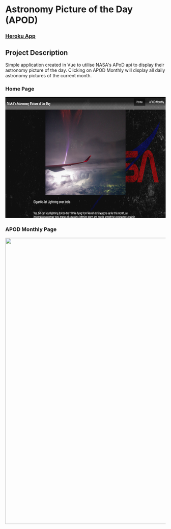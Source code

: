 # Astronomy Picture of the Day (APOD) 

### [Heroku App](https://apod-vjt.herokuapp.com/#/)

## Project Description

Simple application created in Vue to utilise NASA's APoD api to display their astronomy picture of the day. Clicking on APOD Monthly will display all daily astronomy pictures of the current month. 


### Home Page
<img src="https://github.com/vjt960/apod/blob/master/src/assets/apodHome.png?raw=true" width="720" height="380" /> 

### APOD Monthly Page
<img src="https://github.com/vjt960/apod/blob/master/src/assets/apodcal.jpg?raw=true" width="720" height="900" />
